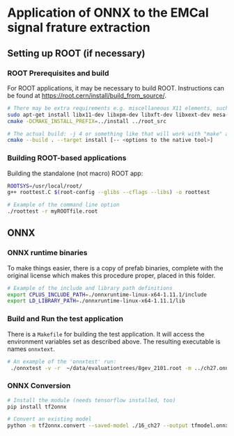 # Application of ONNX to the EMCal signal frature extraction

## Setting up ROOT (if necessary)

### ROOT Prerequisites and build
For ROOT applications, it may be necessary to build ROOT.
Instructions can be found at https://root.cern/install/build_from_source/.

```bash
# There may be extra requirements e.g. miscellaneous X11 elements, such as
sudo apt-get install libx11-dev libxpm-dev libxft-dev libxext-dev mesa-common-dev
cmake -DCMAKE_INSTALL_PREFIX=../install ../root_src

# The actual build: -j 4 or something like that will work with "make" as the option
cmake --build . --target install [-- <options to the native tool>]
```

### Building ROOT-based applications

Building the standalone (not macro) ROOT app:

```bash
ROOTSYS=/usr/local/root/
g++ roottest.C $(root-config --glibs --cflags --libs) -o roottest

# Example of the command line option
./roottest -r myROOTfile.root

```

## ONNX

### ONNX runtime binaries

To make things easier, there is a copy of prefab binaries,
complete with the original license which makes this procedure
proper, placed in this folder.

```bash
# Example of the include and library path definitions
export CPLUS_INCLUDE_PATH=./onnxruntime-linux-x64-1.11.1/include
export LD_LIBRARY_PATH=./onnxruntime-linux-x64-1.11.1/lib
```

### Build and Run the test application

There is a `Makefile` for building the test application. It will
access the environment variables set as described above. The resulting
executable is names `onnxtext`.

```bash
# An example of the 'onnxtest' run:
 ./onnxtest -v -r  ~/data/evaluationtrees/8gev_2101.root -m ../ch27.onnx -N 50
```

### ONNX Conversion

```bash
# Install the module (needs tensorflow installed, too)
pip install tf2onnx

# Convert an existing model
python -m tf2onnx.convert --saved-model ./16_ch27 --output tfmodel.onnx
```
